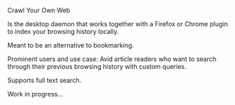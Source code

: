 Crawl Your Own Web

Is the desktop daemon that works together with a Firefox or Chrome plugin to index your browsing history locally.

Meant to be an alternative to bookmarking.

Prominent users and use case:
Avid article readers who want to search through their previous browsing history with custom queries.

Supports full text search.

Work in progress...
